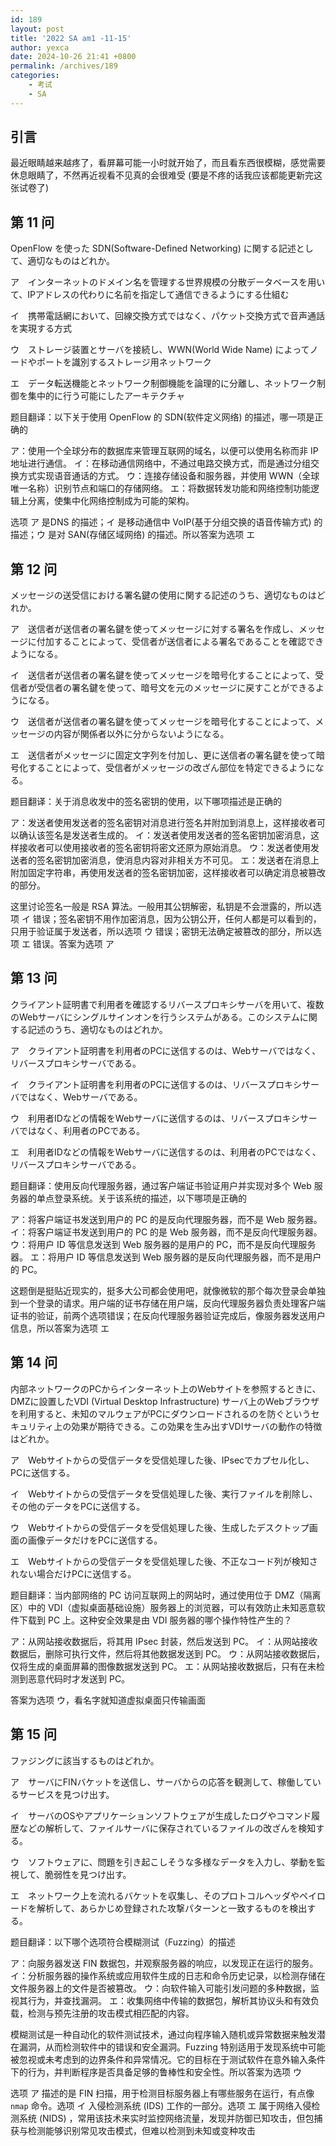 ```yaml
---
id: 189
layout: post
title: '2022 SA am1 -11-15'
author: yexca
date: 2024-10-26 21:41 +0800
permalink: /archives/189
categories:
    - 考试
    - SA
---  
```


## 引言

最近眼睛越来越疼了，看屏幕可能一小时就开始了，而且看东西很模糊，感觉需要休息眼睛了，不然再近视看不见真的会很难受 (要是不疼的话我应该都能更新完这张试卷了)

## 第 11 问

OpenFlow を使った SDN(Software-Defined Networking) に関する記述として、適切なものはどれか。

ア　インターネットのドメイン名を管理する世界規模の分散データベースを用いて、IPアドレスの代わりに名前を指定して通信できるようにする仕組む

イ　携帯電話網において、回線交換方式ではなく、パケット交換方式で音声通話を実現する方式

ウ　ストレージ装置とサーバを接続し、WWN(World Wide Name) によってノードやポートを識別するストレージ用ネットワーク

エ　データ転送機能とネットワーク制御機能を論理的に分離し、ネットワーク制御を集中的に行う可能にしたアーキテクチャ

题目翻译：以下关于使用 OpenFlow 的 SDN(软件定义网络) 的描述，哪一项是正确的

ア：使用一个全球分布的数据库来管理互联网的域名，以便可以使用名称而非 IP 地址进行通信。
イ：在移动通信网络中，不通过电路交换方式，而是通过分组交换方式实现语音通话的方式。
ウ：连接存储设备和服务器，并使用 WWN（全球唯一名称）识别节点和端口的存储网络。
エ：将数据转发功能和网络控制功能逻辑上分离，使集中化网络控制成为可能的架构。

选项 ア 是DNS 的描述；イ 是移动通信中 VoIP(基于分组交换的语音传输方式) 的描述；ウ 是对 SAN(存储区域网络) 的描述。所以答案为选项 エ

## 第 12 问

メッセージの送受信における署名鍵の使用に関する記述のうち、適切なものはどれか。

ア　送信者が送信者の署名鍵を使ってメッセージに対する署名を作成し、メッセージに付加することによって、受信者が送信者による署名であることを確認できようになる。

イ　送信者が送信者の署名鍵を使ってメッセージを暗号化することによって、受信者が受信者の署名鍵を使って、暗号文を元のメッセージに戻すことができるようになる。

ウ　送信者が送信者の署名鍵を使ってメッセージを暗号化することによって、メッセージの内容が関係者以外に分からないようになる。

エ　送信者がメッセージに固定文字列を付加し、更に送信者の署名鍵を使って暗号化することによって、受信者がメッセージの改ざん部位を特定できるようになる。

题目翻译：关于消息收发中的签名密钥的使用，以下哪项描述是正确的

ア：发送者使用发送者的签名密钥对消息进行签名并附加到消息上，这样接收者可以确认该签名是发送者生成的。
イ：发送者使用发送者的签名密钥加密消息，这样接收者可以使用接收者的签名密钥将密文还原为原始消息。
ウ：发送者使用发送者的签名密钥加密消息，使消息内容对非相关方不可见。
エ：发送者在消息上附加固定字符串，再使用发送者的签名密钥加密，这样接收者可以确定消息被篡改的部分。

这里讨论签名一般是 RSA 算法。一般用其公钥解密，私钥是不会泄露的，所以选项 イ 错误；签名密钥不用作加密消息，因为公钥公开，任何人都是可以看到的，只用于验证属于发送者，所以选项 ウ 错误；密钥无法确定被篡改的部分，所以选项 エ 错误。答案为选项 ア

## 第 13 问

クライアント証明書で利用者を確認するリバースプロキシサーバを用いて、複数のWebサーバにシングルサインオンを行うシステムがある。このシステムに関する記述のうち、適切なものはどれか。

ア　クライアント証明書を利用者のPCに送信するのは、Webサーバではなく、リバースプロキシサーバである。

イ　クライアント証明書を利用者のPCに送信するのは、リバースプロキシサーバではなく、Webサーバである。

ウ　利用者IDなどの情報をWebサーバに送信するのは、リバースプロキシサーバではなく、利用者のPCである。

エ　利用者IDなどの情報をWebサーバに送信するのは、利用者のPCではなく、リバースプロキシサーバである。

题目翻译：使用反向代理服务器，通过客户端证书验证用户并实现对多个 Web 服务器的单点登录系统。关于该系统的描述，以下哪项是正确的

ア：将客户端证书发送到用户的 PC 的是反向代理服务器，而不是 Web 服务器。
イ：将客户端证书发送到用户的 PC 的是 Web 服务器，而不是反向代理服务器。
ウ：将用户 ID 等信息发送到 Web 服务器的是用户的 PC，而不是反向代理服务器。
エ：将用户 ID 等信息发送到 Web 服务器的是反向代理服务器，而不是用户的 PC。

这题倒是挺贴近现实的，挺多大公司都会使用吧，就像微软的那个每次登录会单独到一个登录的请求。用户端的证书存储在用户端，反向代理服务器负责处理客户端证书的验证，前两个选项错误；在反向代理服务器验证完成后，像服务器发送用户信息，所以答案为选项 エ

## 第 14 问

内部ネットワークのPCからインターネット上のWebサイトを参照するときに、DMZに設置したVDI (Virtual Desktop Infrastructure) サーバ上のWebブラウザを利用すると、未知のマルウェアがPCにダウンロードされるのを防ぐというセキュリティ上の効果が期待できる。この効果を生み出すVDIサーバの動作の特徴はどれか。

ア　Webサイトからの受信データを受信処理した後、IPsecでカプセル化し、PCに送信する。

イ　Webサイトからの受信データを受信処理した後、実行ファイルを削除し、その他のデータをPCに送信する。

ウ　Webサイトからの受信データを受信処理した後、生成したデスクトップ画面の画像データだけをPCに送信する。

エ　Webサイトからの受信データを受信処理した後、不正なコード列が検知されない場合だけPCに送信する。

题目翻译：当内部网络的 PC 访问互联网上的网站时，通过使用位于 DMZ（隔离区）中的 VDI（虚拟桌面基础设施）服务器上的浏览器，可以有效防止未知恶意软件下载到 PC 上。这种安全效果是由 VDI 服务器的哪个操作特性产生的？

ア：从网站接收数据后，将其用 IPsec 封装，然后发送到 PC。
イ：从网站接收数据后，删除可执行文件，然后将其他数据发送到 PC。
ウ：从网站接收数据后，仅将生成的桌面屏幕的图像数据发送到 PC。
エ：从网站接收数据后，只有在未检测到恶意代码时才发送到 PC。

答案为选项 ウ，看名字就知道虚拟桌面只传输画面

## 第 15 问

ファジングに該当するものはどれか。

ア　サーバにFINバケットを送信し、サーバからの応答を観測して、稼働しているサービスを見つけ出す。

イ　サーバのOSやアプリケーションソフトウェアが生成したログやコマンド履歴などの解析して、ファイルサーバに保存されているファイルの改ざんを検知する。

ウ　ソフトウェアに、問題を引き起こしそうな多様なデータを入力し、挙動を監視して、脆弱性を見つけ出す。

エ　ネットワーク上を流れるバケットを収集し、そのプロトコルヘッダやペイロードを解析して、あらかじめ登録された攻撃パターンと一致するものを検出する。

题目翻译：以下哪个选项符合模糊测试（Fuzzing）的描述

ア：向服务器发送 FIN 数据包，并观察服务器的响应，以发现正在运行的服务。
イ：分析服务器的操作系统或应用软件生成的日志和命令历史记录，以检测存储在文件服务器上的文件是否被篡改。
ウ：向软件输入可能引发问题的多种数据，监视其行为，并查找漏洞。
エ：收集网络中传输的数据包，解析其协议头和有效负载，检测与预先注册的攻击模式相匹配的内容。

模糊测试是一种自动化的软件测试技术，通过向程序输入随机或异常数据来触发潜在漏洞，从而检测软件中的错误和安全漏洞。Fuzzing 特别适用于发现系统中可能被忽视或未考虑到的边界条件和异常情况。它的目标在于测试软件在意外输入条件下的行为，并判断程序是否具备足够的鲁棒性和安全性。所以答案为选项 ウ

选项 ア 描述的是 FIN 扫描，用于检测目标服务器上有哪些服务在运行，有点像 `nmap` 命令。选项 イ 入侵检测系统 (IDS) 工作的一部分。选项 エ 属于网络入侵检测系统 (NIDS) ，常用该技术来实时监控网络流量，发现并防御已知攻击，但包捕获与检测能够识别常见攻击模式，但难以检测到未知或变种攻击